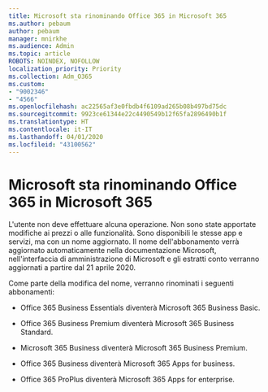 ```yaml
---
title: Microsoft sta rinominando Office 365 in Microsoft 365
ms.author: pebaum
author: pebaum
manager: mnirkhe
ms.audience: Admin
ms.topic: article
ROBOTS: NOINDEX, NOFOLLOW
localization_priority: Priority
ms.collection: Adm_O365
ms.custom:
- "9002346"
- "4566"
ms.openlocfilehash: ac22565af3e0fbdb4f6109ad265b08b497bd75dc
ms.sourcegitcommit: 9923ce61344e22c4490549b12f65fa2896490b1f
ms.translationtype: HT
ms.contentlocale: it-IT
ms.lasthandoff: 04/01/2020
ms.locfileid: "43100562"
---
```

# <a name="microsoft-is-renaming-office-365-to-microsoft-365"></a>Microsoft sta rinominando Office 365 in Microsoft 365

L'utente non deve effettuare alcuna operazione. Non sono state apportate modifiche ai prezzi o alle funzionalità. Sono disponibili le stesse app e servizi, ma con un nome aggiornato. Il nome dell'abbonamento verrà aggiornato automaticamente nella documentazione Microsoft, nell'interfaccia di amministrazione di Microsoft e gli estratti conto verranno aggiornati a partire dal 21 aprile 2020.

Come parte della modifica del nome, verranno rinominati i seguenti abbonamenti:

- Office 365 Business Essentials diventerà Microsoft 365 Business Basic.

- Office 365 Business Premium diventerà Microsoft 365 Business Standard.

- Microsoft 365 Business diventerà Microsoft 365 Business Premium.

- Office 365 Business diventerà Microsoft 365 Apps for business.

- Office 365 ProPlus diventerà Microsoft 365 Apps for enterprise.
